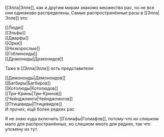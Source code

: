 [[Элла|Элле]], как и другим мирам знакомо множество рас, но не все они одинаково распределены. Самые распространённые расы в [[Элла|Элле]] это:

[[Люди]]<br>
[[Эльфы]]<br>
[[Дварфы]]<br>
[[Орки]]<br>
[[Низкорослые]]<br>
[[Гоблиноиды]]<br>
[[Дракониды|Драконидов]]<br>

Таже в [[Элла|Элле]] есть представители:

[[Демоноиды|Демоноидов]]<br>
[[Багбиры|Багбиров]]<br>
[[Котолюды|Котолюдов]]<br>
[[Три-Крины|Три-Кринов]]<br>
[[Чейнджлинги|Чейнджлингов]]<br>
[[Птицевиды|Птицевидов]]<br>
И прочих, ещё более редких рас

Я не знаю куда включить [[Голиафы|Голиафов]], потому-что их слишком мало для распространённых, но слишком много для редких, так что упомяну их тут.